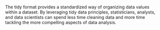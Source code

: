 The tidy format provides a standardized way of organizing data values within a dataset. 
By leveraging tidy data principles, statisticians, analysts, and data scientists can spend 
less time cleaning data and more time tackling the more compelling aspects of data analysis.
